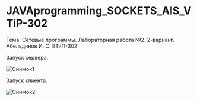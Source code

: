 # JAVAprogramming_SOCKETS_AIS_VTiP-302
Тема: Сетевые программы. Лабораторная работа №2. 2-вариант. Абельдинов И. С. ВТиП-302

Запуск сервера.

![Снимок1](https://user-images.githubusercontent.com/71010650/193398812-5767b65c-5871-4672-b02f-b741fa1f74fa.PNG)

Запуск клиента.

![Снимок2](https://user-images.githubusercontent.com/71010650/193398837-1b813fcf-5758-4466-a8e0-72c4e8149214.PNG)
